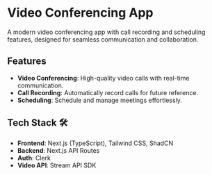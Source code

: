 # Video Conferencing App

A modern video conferencing app with call recording and scheduling features, designed for seamless communication and collaboration.

## Features
- **Video Conferencing**: High-quality video calls with real-time communication.
- **Call Recording**: Automatically record calls for future reference.
- **Scheduling**: Schedule and manage meetings effortlessly.

## Tech Stack 🛠️

- **Frontend**: Next.js (TypeScript), Tailwind CSS, ShadCN
- **Backend**: Next.js API Routes
- **Auth**: Clerk
- **Video API**: Stream API SDK
